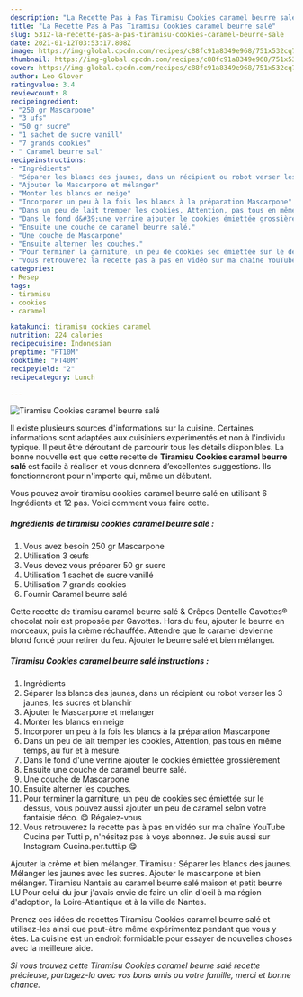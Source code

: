 ```yaml
---
description: "La Recette Pas à Pas Tiramisu Cookies caramel beurre salé"
title: "La Recette Pas à Pas Tiramisu Cookies caramel beurre salé"
slug: 5312-la-recette-pas-a-pas-tiramisu-cookies-caramel-beurre-sale
date: 2021-01-12T03:53:17.808Z
image: https://img-global.cpcdn.com/recipes/c88fc91a8349e968/751x532cq70/tiramisu-cookies-caramel-beurre-sale-photo-principale-de-la-recette.jpg
thumbnail: https://img-global.cpcdn.com/recipes/c88fc91a8349e968/751x532cq70/tiramisu-cookies-caramel-beurre-sale-photo-principale-de-la-recette.jpg
cover: https://img-global.cpcdn.com/recipes/c88fc91a8349e968/751x532cq70/tiramisu-cookies-caramel-beurre-sale-photo-principale-de-la-recette.jpg
author: Leo Glover
ratingvalue: 3.4
reviewcount: 8
recipeingredient:
- "250 gr Mascarpone"
- "3 ufs"
- "50 gr sucre"
- "1 sachet de sucre vanill"
- "7 grands cookies"
- " Caramel beurre sal"
recipeinstructions:
- "Ingrédients"
- "Séparer les blancs des jaunes, dans un récipient ou robot verser les 3 jaunes, les sucres et blanchir"
- "Ajouter le Mascarpone et mélanger"
- "Monter les blancs en neige"
- "Incorporer un peu à la fois les blancs à la préparation Mascarpone"
- "Dans un peu de lait tremper les cookies, Attention, pas tous en même temps, au fur et à mesure."
- "Dans le fond d&#39;une verrine ajouter le cookies émiettée grossièrement"
- "Ensuite une couche de caramel beurre salé."
- "Une couche de Mascarpone"
- "Ensuite alterner les couches."
- "Pour terminer la garniture, un peu de cookies sec émiettée sur le dessus, vous pouvez aussi ajouter un peu de caramel selon votre fantaisie déco. 😋 Régalez-vous"
- "Vous retrouverez la recette pas à pas en vidéo sur ma chaîne YouTube Cucina per Tutti p, n&#39;hésitez pas à voys abonnez. Je suis aussi sur Instagram Cucina.per.tutti.p 😋"
categories:
- Resep
tags:
- tiramisu
- cookies
- caramel

katakunci: tiramisu cookies caramel 
nutrition: 224 calories
recipecuisine: Indonesian
preptime: "PT10M"
cooktime: "PT40M"
recipeyield: "2"
recipecategory: Lunch

---
```



![Tiramisu Cookies caramel beurre salé](https://img-global.cpcdn.com/recipes/c88fc91a8349e968/751x532cq70/tiramisu-cookies-caramel-beurre-sale-photo-principale-de-la-recette.jpg)

Il existe plusieurs sources d'informations sur la cuisine. Certaines informations sont adaptées aux cuisiniers expérimentés et non à l'individu typique. Il peut être déroutant de parcourir tous les détails disponibles. La bonne nouvelle est que cette recette de <strong> Tiramisu Cookies caramel beurre salé </strong> est facile à réaliser et vous donnera d’excellentes suggestions. Ils fonctionneront pour n'importe qui, même un débutant.

<!--inarticleads1-->

Vous pouvez avoir tiramisu cookies caramel beurre salé en utilisant 6 Ingrédients et 12 pas. Voici comment vous faire cette.

##### Ingrédients de tiramisu cookies caramel beurre salé :

1. Vous avez besoin 250 gr Mascarpone
1. Utilisation 3 œufs
1. Vous devez vous préparer 50 gr sucre
1. Utilisation 1 sachet de sucre vanillé
1. Utilisation 7 grands cookies
1. Fournir  Caramel beurre salé


Cette recette de tiramisu caramel beurre salé &amp; Crêpes Dentelle Gavottes® chocolat noir est proposée par Gavottes. Hors du feu, ajouter le beurre en morceaux, puis la crème réchauffée. Attendre que le caramel devienne blond foncé pour retirer du feu. Ajouter le beurre salé et bien mélanger. 

<!--inarticleads2-->

##### Tiramisu Cookies caramel beurre salé instructions :

1. Ingrédients
1. Séparer les blancs des jaunes, dans un récipient ou robot verser les 3 jaunes, les sucres et blanchir
1. Ajouter le Mascarpone et mélanger
1. Monter les blancs en neige
1. Incorporer un peu à la fois les blancs à la préparation Mascarpone
1. Dans un peu de lait tremper les cookies, Attention, pas tous en même temps, au fur et à mesure.
1. Dans le fond d&#39;une verrine ajouter le cookies émiettée grossièrement
1. Ensuite une couche de caramel beurre salé.
1. Une couche de Mascarpone
1. Ensuite alterner les couches.
1. Pour terminer la garniture, un peu de cookies sec émiettée sur le dessus, vous pouvez aussi ajouter un peu de caramel selon votre fantaisie déco. 😋 Régalez-vous
1. Vous retrouverez la recette pas à pas en vidéo sur ma chaîne YouTube Cucina per Tutti p, n&#39;hésitez pas à voys abonnez. Je suis aussi sur Instagram Cucina.per.tutti.p 😋


Ajouter la crème et bien mélanger. Tiramisu : Séparer les blancs des jaunes. Mélanger les jaunes avec les sucres. Ajouter le mascarpone et bien mélanger. Tiramisu Nantais au caramel beurre salé maison et petit beurre LU Pour celui du jour j&#39;avais envie de faire un clin d&#39;oeil à ma région d&#39;adoption, la Loire-Atlantique et à la ville de Nantes. 

<!--inarticleads1-->

<p>
Prenez ces idées de recettes Tiramisu Cookies caramel beurre salé et utilisez-les ainsi que peut-être même expérimentez pendant que vous y êtes. La cuisine est un endroit formidable pour essayer de nouvelles choses avec la meilleure aide.
</p>

<p>
<i>Si vous trouvez cette Tiramisu Cookies caramel beurre salé recette précieuse, partagez-la avec vos bons amis ou votre famille, merci et bonne chance.</i>
</p>
